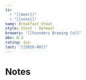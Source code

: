 ```yaml
---
is:
  - "[[beer]]"
  - "[[note]]"
name: Breakfast Stout
style: Stout - Oatmeal
brewery: "[[Founders Brewing Co]]"
abv: 8.3
rating: 👍👍
last: "[[2016-08]]"
---
```

# Notes

